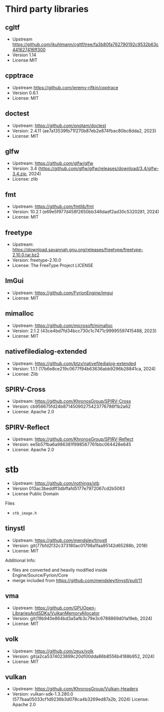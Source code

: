 # Third party libraries

## cgltf
- Upstream https://github.com/jkuhlmann/cgltf/tree/fa3b80fa762790192c9532b63c441627416ff300
- Version 1.14
- License MIT

## cpptrace
- Upstream https://github.com/jeremy-rifkin/cpptrace
- Version 0.6.1
- License: MIT

## doctest
- Upstream: https://github.com/onqtam/doctest
- Version: 2.4.11 (ae7a13539fb71f270b87eb2e874fbac80bc8dda2, 2023)
- License: MIT


## glfw
- Upstream: https://github.com/glfw/glfw
- Version: 3.4 (https://github.com/glfw/glfw/releases/download/3.4/glfw-3.4.zip, 2024)
- License: zlib

## fmt
- Upstream: https://github.com/fmtlib/fmt
- Version: 10.2.1 (e69e5f977d458f2650bb346dadf2ad30c5320281, 2024)
- License: MIT
 
## freetype
- Upstream: https://download.savannah.gnu.org/releases/freetype/freetype-2.10.0.tar.bz2
- Version: freetype-2.10.0
- License: The FreeType Project LICENSE

## ImGui
- Upstream: https://github.com/FyrionEngine/imgui
- License: MIT

## mimalloc
- Upstream: https://github.com/microsoft/mimalloc
- Version: 2.1.2 (43ce4bd7fd34bcc730c1c7471c99995597415488, 2023)
- License: MIT

## nativefiledialog-extended
- Upstream: https://github.com/btzy/nativefiledialog-extended
- Version: 1.1.1 (17b6e8ce219c0677f94b63636abb9296b28841ca, 2024)
- License: Zlib

## SPIRV-Cross
- Upstream: https://github.com/KhronosGroup/SPIRV-Cross
- Version: cb956675fd24b87145090275423776786f1b2a62
- License: Apache 2.0

## SPIRV-Reflect
- Upstream: https://github.com/KhronosGroup/SPIRV-Reflect
- Version: ee5b57fba6a986381f998567761bbc064428e645
- License: Apache 2.0

# stb
- Upstream: https://github.com/nothings/stb
- Version 013ac3beddff3dbffafd5177e7972067cd2b5083
- License Public Domain

Files
- `stb_image.h`

## tinystl
- Upstream: https://github.com/mendsley/tinystl
- Version: git(77bfd2f32c373180ac01798a1faa95142d65288b, 2018) 
- License: MIT

Additional Info:
- files are converted and heavily modified inside Engine/Source/Fyrion/Core
- merge included from https://github.com/mendsley/tinystl/pull/11

## vma
- Upstream: https://github.com/GPUOpen-LibrariesAndSDKs/VulkanMemoryAllocator
- Version: git(19b940e864bd3a5afb3c79e3c6788869d01a19eb, 2024)
- License: MIT

## volk
- Upstream: https://github.com/zeux/volk
- Version: git(a2ca5374023899c20d100dda86b8556b4188b952, 2024)
- License: MIT

## vulkan
- Upstream: https://github.com/KhronosGroup/Vulkan-Headers
- Version: vulkan-sdk-1.3.280.0 (577baa05033cf1d9236b3d078ca4b3269ed87a2b, 2024)
  License: Apache 2.0